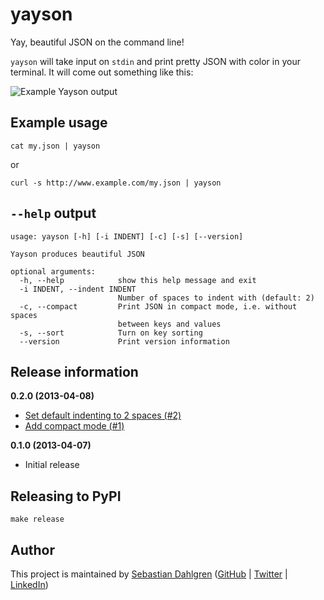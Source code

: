 yayson
======

Yay, beautiful JSON on the command line!

`yayson` will take input on `stdin` and print pretty JSON with color in your terminal. It will come out something like this:

![Example Yayson output](http://sebdah.github.com/yayson/img/screenshot.png)

Example usage
-------------

    cat my.json | yayson

or

    curl -s http://www.example.com/my.json | yayson

`--help` output
---------------

    usage: yayson [-h] [-i INDENT] [-c] [-s] [--version]

    Yayson produces beautiful JSON

    optional arguments:
      -h, --help            show this help message and exit
      -i INDENT, --indent INDENT
                            Number of spaces to indent with (default: 2)
      -c, --compact         Print JSON in compact mode, i.e. without spaces
                            between keys and values
      -s, --sort            Turn on key sorting
      --version             Print version information

Release information
-------------------

**0.2.0 (2013-04-08)**

- [Set default indenting to 2 spaces (#2)](https://github.com/sebdah/yayson/issues/2)
- [Add compact mode (#1)](https://github.com/sebdah/yayson/issues/1)

**0.1.0 (2013-04-07)**

- Initial release

Releasing to PyPI
-----------------

    make release

Author
------

This project is maintained by [Sebastian Dahlgren](http://www.sebastiandahlgren.se) ([GitHub](https://github.com/sebdah) | [Twitter](https://twitter.com/sebdah) | [LinkedIn](www.linkedin.com/in/sebastiandahlgren))
